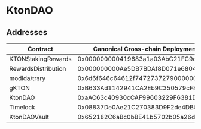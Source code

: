 # KtonDAO 

## Addresses
|  Contract            | Canonical Cross-chain Deployment Address   |
|----------------------|--------------------------------------------|
|  KTONStakingRewards  | 0x000000000419683a1a03AbC21FC9da25fd2B4dD7 |
|  RewardsDistribution | 0x000000000Ae5DB7BDAf8D071e680452e33d91Dd5 |
|  modlda/trsry        | 0x6d6f646c64612f74727372790000000000000000 |
|  gKTON               | 0xB633Ad1142941CA2Eb9C350579cF88BbE266660D |
|  KtonDAO             | 0xaAC63c40930cCAF99603229F6381D82966b145ef |
|  Timelock            | 0x08837De0Ae21C270383D9F2de4DB03c7b1314632 |
|  KtonDAOVault        | 0x652182C6aBc0bBE41b5702b05a26d109A405EAcA |
